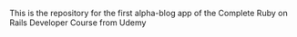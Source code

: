 This is the repository for the first alpha-blog app of the Complete Ruby on Rails Developer Course from Udemy